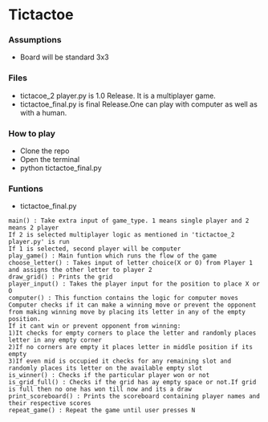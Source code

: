 # Tictactoe

### Assumptions
- Board will be standard 3x3

### Files
- tictacoe_2 player.py is 1.0 Release. It is a multiplayer game.<br/>
- tictactoe_final.py is final Release.One can play with computer as well as with a human.

### How to play
- Clone the repo<br/>
- Open the terminal<br/>
- python tictactoe_final.py 

### Funtions
- tictactoe_final.py
```
main() : Take extra input of game_type. 1 means single player and 2 means 2 player
If 2 is selected multiplayer logic as mentioned in 'tictactoe_2 player.py' is run
If 1 is selected, second player will be computer
play_game() : Main funtion which runs the flow of the game
choose_letter() : Takes input of letter choice(X or O) from Player 1 and assigns the other letter to player 2
draw_grid() : Prints the grid
player_input() : Takes the player input for the position to place X or O
computer() : This function contains the logic for computer moves
Computer checks if it can make a winning move or prevent the opponent from making winning move by placing its letter in any of the empty position.
If it cant win or prevent opponent from winning: 
1)It checks for empty corners to place the letter and randomly places letter in any empty corner
2)If no corners are empty it places letter in middle position if its empty
3)If even mid is occupied it checks for any remaining slot and randomly places its letter on the available empty slot
is_winner() : Checks if the particular player won or not
is_grid_full() : Checks if the grid has ay empty space or not.If grid is full then no one has won till now and its a draw
print_scoreboard() : Prints the scoreboard containing player names and their respective scores
repeat_game() : Repeat the game until user presses N
```
